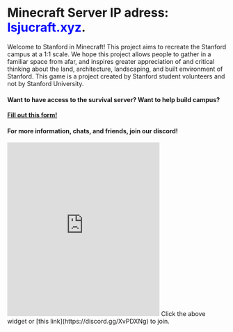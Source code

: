 # Minecraft Server IP adress: <span style="color:blue">lsjucraft.xyz</span>.
Welcome to Stanford in Minecraft! This project aims to recreate the Stanford campus at a 1:1 scale. We hope this project allows people to gather in a familiar space from afar, and inspires greater appreciation of and critical thinking about the land, architecture, landscaping, and built environment of Stanford.
This game is a project created by Stanford student volunteers and not by Stanford University.
#### Want to have access to the survival server? Want to help build campus?  
**[Fill out this form!](https://forms.gle/K1BpdQCRy4yBVKb98)**

#### For more information, chats, and friends, join our discord! 
<iframe src="https://discord.com/widget?id=688574584873943078&theme=dark" width="350" height="400" allowtransparency="true" frameborder="0" sandbox="allow-popups allow-popups-to-escape-sandbox allow-same-origin allow-scripts"></iframe>
Click the above widget or [this link](https://discord.gg/XvPDXNg) to join.

